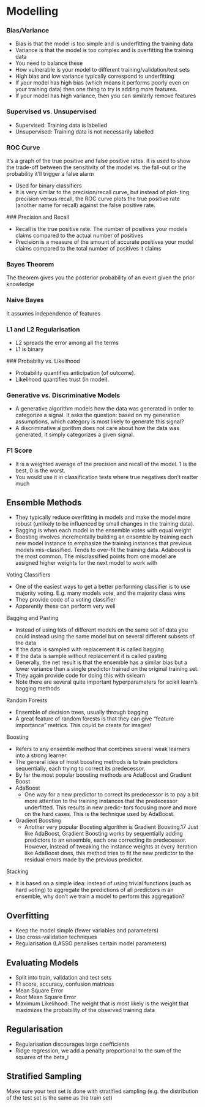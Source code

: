 # Modelling


### Bias/Variance

- Bias is that the model is too simple and is underfitting the training data
- Variance is that the model is too complex and is overfitting the training data
- You need to balance these
- How vulnerable is your model to different training/validation/test sets
- High bias and low variance typically correspond to underfitting
- If your model has high bias (which means it performs poorly even on your training data) then one thing to try is adding more features.
- If your model has high variance, then you can similarly remove features



### Supervised vs. Unsupervised 

- Supervised: Training data is labelled
- Unsupervised: Training data is not necessarily labelled

### ROC Curve

It’s a graph of the true positive and false positive rates. It is used to show the trade-off between the sensitivity of the model vs. the fall-out or the probability it’ll trigger a false alarm

- Used for binary classifiers
- It is very similar to the precision/recall curve, but instead of plot‐ ting precision versus recall, the ROC curve plots the true positive rate (another name for recall) against the false positive rate.


### Precision and Recall

- Recall is the true positive rate. The number of positives your models claims compared to the actual number of positives
- Precision is a measure of the amount of accurate positives your model claims compared to the total number of positives it claims

### Bayes Theorem

The theorem gives you the posterior probability of an event given the prior knowledge

### Naive Bayes

It assumes independence of features

### L1 and L2 Regularisation

- L2 spreads the error among all the terms
- L1 is binary

### Probabilty vs. Likelihood

- Probability quantifies anticipation (of outcome).
- Likelihood quantifies trust (in model).

### Generative vs. Discriminative Models

- A generative algorithm models how the data was generated in order to categorize a signal. It asks the question: based on my generation assumptions, which category is most likely to generate this signal? 
- A discriminative algorithm does not care about how the data was generated, it simply categorizes a given signal.

### F1 Score

- It is a weighted average of the precision and recall of the model. 1 is the best, 0 is the worst.
- You would use it in classification tests where true negatives don’t matter much

## Ensemble Methods

- They typically reduce overfitting in models and make the model more robust (unlikely to be influenced by small changes in the training data).
- Bagging is when each model in the ensemble votes with equal weight
- Boosting involves incrementally building an ensemble by training each new model instance to emphasize the training instances that previous models mis-classified. Tends to over-fit the training data. Adaboost is the most common. The misclassified points from one model are assigned higher weights for the next model to work with

Voting Classifiers
- One of the easiest ways to get a better performing classifier is to use majority voting. E.g. many models vote, and the majority class wins
- They provide code of a voting classifier
- Apparently these can perform very well

Bagging and Pasting
- Instead of using lots of different models on the same set of data you could instead using the same model but on several different subsets of the data
- If the data is sampled with replacement it is called bagging
- If the data is sample without replacement it is called pasting
- Generally, the net result is that the ensemble has a similar bias but a lower variance than a single predictor trained on the original training set.
- They again provide code for doing this with sklearn
- Note there are several quite important hyperparameters for scikit learn’s bagging methods

Random Forests
- Ensemble of decision trees, usually through bagging
- A great feature of random forests is that they can give “feature importance” metrics. This could be create for images!

Boosting
- Refers to any ensemble method that combines several weak learners into a strong learner
- The general idea of most boosting methods is to train predictors sequentially, each trying to correct its predecessor.
- By far the most popular boosting methods are AdaBoost and Gradient Boost
- AdaBoost
    - One way for a new predictor to correct its predecessor is to pay a bit more attention to the training instances that the predecessor underfitted. This results in new predic‐ tors focusing more and more on the hard cases. This is the technique used by AdaBoost.
- Gradient Boosting
    - Another very popular Boosting algorithm is Gradient Boosting.17 Just like AdaBoost, Gradient Boosting works by sequentially adding predictors to an ensemble, each one correcting its predecessor. However, instead of tweaking the instance weights at every iteration like AdaBoost does, this method tries to fit the new predictor to the residual errors made by the previous predictor.

Stacking
- It is based on a simple idea: instead of using trivial functions (such as hard voting) to aggregate the predictions of all predictors in an ensemble, why don’t we train a model to perform this aggregation?


## Overfitting

- Keep the model simple (fewer variables and parameters)
- Use cross-validation techniques
- Regularisation (LASSO penalises certain model parameters)


## Evaluating Models

- Split into train, validation and test sets
- F1 score, accuracy, confusion matrices
- Mean Square Error
- Root Mean Square Error
- Maximum Likelihood: The weight that is most likely is the weight that maximizes the probability of the observed training data

## Regularisation

- Regularisation discourages large coefficients
- Ridge regression, we add a penalty proportional to the sum of the squares of the beta_i

## Stratified Sampling

Make sure your test set is done with stratified sampling (e.g. the distribution of the test set is the same as the train set)

